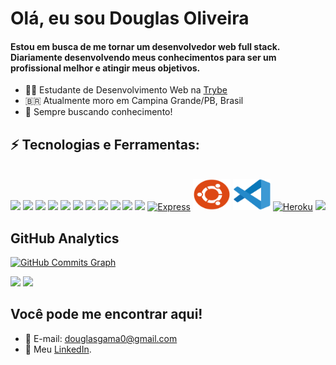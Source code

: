 <h1 align="left">Olá, eu sou Douglas Oliveira</h1>

  #### Estou em busca de me tornar um desenvolvedor web full stack. Diariamente desenvolvendo meus conhecimentos para ser um profissional melhor e atingir meus objetivos.

- 👨‍💻 Estudante de Desenvolvimento Web na [Trybe](https://www.betrybe.com/)
- 🇧🇷 Atualmente moro em Campina Grande/PB, Brasil 
- 🔭 Sempre buscando conhecimento!

## ⚡ Tecnologias e Ferramentas:

<br />
<span>
  <img src="https://img.icons8.com/color/48/000000/javascript--v1.png"/>
</span>
<span>
  <img src="https://img.icons8.com/color/48/000000/html-5--v1.png"/>
</span>
<span>
  <img src="https://img.icons8.com/color/48/000000/css3.png"/>
</span>
<span>
  <img src="https://img.icons8.com/ultraviolet/40/000000/react--v1.png"/>
</span>
<span>
  <img src="https://img.icons8.com/color/48/000000/redux.png"/>
</span>
</span>
<span>
  <img src="https://img.icons8.com/color/48/000000/typescript.png" />
</span>
<span>
  <img src="https://img.icons8.com/fluency/48/000000/node-js.png" />
</span>
<span>
  <img src="https://img.icons8.com/fluency/50/000000/docker.png"/>
</span>
<span>
  <img src="https://img.icons8.com/color/60/mysql-logo.png" />
</span>
<span>
  <img src="https://sequelize.org/img/logo.svg" width="45px"/>
</span>
<span>
  <img src="https://www.vectorlogo.zone/logos/mongodb/mongodb-icon.svg" width="50px"/>
</span>
<a href="https://expressjs.com/" target="_blank" rel="noreferrer"><img src="https://raw.githubusercontent.com/danielcranney/readme-generator/main/public/icons/skills/express-colored-dark.svg" width="36" height="36" alt="Express" /></a>
<span>
<img alt="Ubuntu" height="50" width="60" src="https://raw.githubusercontent.com/devicons/devicon/master/icons/ubuntu/ubuntu-plain.svg">
</span>
<span>
<img alt="VSCode" height="50" width="60" src="https://raw.githubusercontent.com/devicons/devicon/master/icons/vscode/vscode-original.svg">
</span>
<a href="https://www.heroku.com/" target="_blank" rel="noreferrer"><img src="https://raw.githubusercontent.com/danielcranney/readme-generator/main/public/icons/skills/heroku-colored.svg" width="50" height="50" alt="Heroku" /></a>
<span>
  <img src="https://img.icons8.com/color/56/000000/git.png"/>
</span>

## **GitHub Analytics**

<a href="http://www.github.com/Doug77"><img src="https://activity-graph.herokuapp.com/graph?username=Doug77&bg_color=181824&color=ffffff&line=0891b2&point=ffffff&area_color=181824&area=true&hide_border=true&custom_title=GitHub%20Commits%20Graph" alt="GitHub Commits Graph" /></a>


<span>
<img src="https://github-readme-stats.vercel.app/api/top-langs/?username=Doug77&layout=default&theme=github_dark&hide_border=true" />
</span>
<span>
<img src="https://github-readme-stats.vercel.app/api?username=Doug77&show_icons=true&theme=github_dark&custom_title=Stats ⤵&hide_border=true" />
</span>

<br>

## **Você pode me encontrar aqui!**

* 📧 E-mail: douglasgama0@gmail.com
* 📝 Meu <a href="https://www.linkedin.com/in/douglas-d-oliveira/" target="_blank">LinkedIn</a>.
